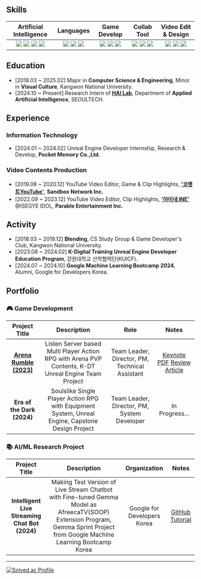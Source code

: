 ## Skills
 | Artificial Intelligence | Languages | Game Develop | Collab Tool | Video Edit & Design | 
  | :-: | :-: | :-: | :-: | :-: |
  | <img src="https://img.shields.io/badge/Python-3776AB?style=flat-square&logo=Python&logoColor=white"> <img src="https://img.shields.io/badge/TensorFlow-FF6F00?style=flat-square&logo=Tensorflow&logoColor=white"> <img src="https://img.shields.io/badge/PyTorch-EE4C2C?style=flat-square&logo=PyTorch&logoColor=white"> <img src="https://img.shields.io/badge/OpenCV-5C3EE8?style=flat-square&logo=opencv&logoColor=white"> | <img src="https://img.shields.io/badge/C-512BD4?style=flat-square&logo=c&logoColor=white"> <img src="https://img.shields.io/badge/C++-00599C?style=flat-square&logo=cplusplus&logoColor=white"> <img src="https://img.shields.io/badge/Java-F80000?style=flat-square&logo=oracle&logoColor=white"> | <img src="https://img.shields.io/badge/Unreal Engine-0E1128?style=flat-square&logo=UnrealEngine&logoColor=white"> <img src="https://img.shields.io/badge/Unity-FAFAFA?style=flat-square&logo=Unity&logoColor=black"> <img src="https://img.shields.io/badge/Blender-E87D0D?style=flat-square&logo=blender&logoColor=white"> | <img src="https://img.shields.io/badge/Notion-FAFAFA?style=flat-square&logo=notion&logoColor=black"> <img src="https://img.shields.io/badge/Slack-4A154B?style=flat-square&logo=slack&logoColor=white"> <img src="https://img.shields.io/badge/Discord-5865F2?style=flat-square&logo=discord&logoColor=white"> | <img src="https://img.shields.io/badge/Premiere Pro-00005b?style=flat-square&logo=adobepremierepro&logoColor=#9999ff"> <img src="https://img.shields.io/badge/After Effects-00005b?style=flat-square&logo=adobeaftereffects&logoColor=#9999ff"> <img src="https://img.shields.io/badge/Photoshop-001E36?style=flat-square&logo=adobephotoshop&logoColor=#31A8FF"> |

## Education
- [2018.03 ~ 2025.02] Major in **Computer Science & Engineering**, Minor in **Visual Culture**, Kangwon National University.
- [2024.10 ~ Present] Research Intern of [**HAI Lab**](https://hai.seoultech.ac.kr/), Department of **Applied Artificial Intelligence**, SEOULTECH.
<!--
- [2025.03 ~ 2027.02] Master’s Course of **HAI Lab**, Department of **Applied Artificial Intelligence**, SEOULTECH.
-->

## Experience
### Information Technology
- [2024.01 ~ 2024.02] Unreal Engine Developer Internship, Research & Develop, **Pocket Memory Co.,Ltd.**
  
### Video Contents Production
- [2019.08 ~ 2020.12] YouTube Video Editor, Game & Clip Highlights, [**'코렛트YouTube'**](https://www.youtube.com/@Collet11), **Sandbox Network Inc.**
- [2022.09 ~ 2023.12] YouTube Video Editor, Clip Highlights, [**'아이네 INE'**](https://www.youtube.com/@INE_) @ISEGYE IDOL, **Parable Entertainment Inc.**

## Activity
- [2018.03 ~ 2019.12] **Blending**, CS Study Group & Game Developer's Club, Kangwon National University.
- [2023.08 ~ 2024.02] **K-Digital Training Unreal Engine Developer Education Program**, 강원대학교 산학협력단(KUICF).
- [2024.07 ~ 2024.10] **Google Machine Learning Bootcamp 2024**, Alumni, Google for Developers Korea.
<!--
- [2025.01 ~ 2025.02] **LG Aimers: 6th Program**, AI Education & Hackathon, LG AI Research.
-->

## Portfolio

### 🎮 Game Development
 
| Project Title | Description | Role | Notes |
| :-: | :-: | :-: | :-: |
| [**Arena Rumble (2023)**](https://youtu.be/TGwBppxJI_E?si=TrHAkyZoq9MN_EVd) | Listen Server based Multi Player Action RPG with Arena PVP Contents, K-DT Unreal Engine Team Project | Team Leader, Director, PM, Technical Assistant | [Keynote PDF](https://drive.google.com/file/d/1yeHNl5YXux_7bGdh5i0hbQMl5L8yPnZ7/view?usp=sharing) [Review Article](https://velog.io/@liebenholz/arenarumble1) |
| **Era of the Dark (2024)** | Soulslike Single Player Action RPG with Equipment System, Unreal Engine, Capstone Design Project | Team Leader, Director, PM, System Developer | In Progress... |


### 📚 AI/ML Research Project
 
| Project Title | Description | Organization | Notes |
| :-: | :-: | :-: | :-: |
| **Intelligent Live Streaming Chat Bot (2024)** | Making Test Version of Live Stream Chatbot with Fine-tuned Gemma Model as AfreecaTV(SOOP) Extension Program, Gemma Sprint Project from Google Machine Learning Bootcamp Korea | Google for Developers Korea | [GitHub](https://github.com/liebenholz/GMLB2024) [Tutorial](https://www.youtube.com/watch?v=XMNsd_5_gYA) |


------
[![Solved.ac Profile](http://mazassumnida.wtf/api/v2/generate_badge?boj=liebenholz98)](https://solved.ac/liebenholz98)

<!--
<img src="https://img.shields.io/badge/Photoshop-001E36?style=flat-square&logo=adobephotoshop&logoColor=#31A8FF">
<img src="https://img.shields.io/badge/swift-F05138?style=for-the-badge&logo=swift&logoColor=white">
<img src="https://img.shields.io/badge/Python-3776AB?style=for-the-badge&logo=Python&logoColor=white">
<img src="https://img.shields.io/badge/Pytorch-EE4C2C?style=for-the-badge&logo=PyTorch&logoColor=white">
<img src="https://img.shields.io/badge/Tensorflow-FF6F00?style=for-the-badge&logo=Tensorflow&logoColor=white">
<img src="https://img.shields.io/badge/Keras-D00000?style=for-the-badge&logo=Keras&logoColor=white">
<img src="https://img.shields.io/badge/Coursera-0056D2?style=for-the-badge&logo=Coursera&logoColor=white">
<img src="https://img.shields.io/badge/Kaggle-20BEFF?style=for-the-badge&logo=Kaggle&logoColor=white">
<img src="https://img.shields.io/badge/Unity-FFFFFF?style=for-the-badge&logo=Unity&logoColor=black">
<img src="https://img.shields.io/badge/C%23-512BD4?style=for-the-badge&logo=CSharp&logoColor=white">
<img src="https://img.shields.io/badge/Houdini-FF4713?style=for-the-badge&logo=Houdini&logoColor=white">
<img src="https://img.shields.io/badge/Nuke-000000?style=for-the-badge&logo=Nuke&logoColor=white">

-->
